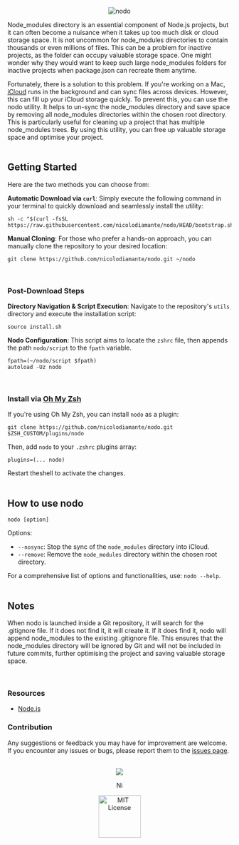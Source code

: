 <p align="center">
  <picture>
    <source media="(prefers-color-scheme: dark)" srcset="https://github.com/nicolodiamante/nodo/assets/48920263/2f4529e1-f221-4838-a237-a6f40ce5cc27" draggable="false" ondragstart="return false;" alt="nodo" title="nodo" />
    <img src="https://github.com/nicolodiamante/nodo/assets/48920263/80bd2cf4-15e3-48f3-86ce-f6bf48d6b69c" draggable="false" ondragstart="return false; "alt="nodo" title="nodo" />
  </picture>
</p>

Node_modules directory is an essential component of Node.js projects, but it can often become a nuisance when it takes up too much disk or cloud storage space. It is not uncommon for node_modules directories to contain thousands or even millions of files. This can be a problem for inactive projects, as the folder can occupy valuable storage space. One might wonder why they would want to keep such large node_modules folders for inactive projects when package.json can recreate them anytime.

Fortunately, there is a solution to this problem. If you're working on a Mac, [iCloud][apple-icloud] runs in the background and can sync files across devices. However, this can fill up your iCloud storage quickly. To prevent this, you can use the nodo utility. It helps to un-sync the node_modules directory and save space by removing all node_modules directories within the chosen root directory. This is particularly useful for cleaning up a project that has multiple node_modules trees. By using this utility, you can free up valuable storage space and optimise your project.
<br><br>

## Getting Started

Here are the two methods you can choose from:

**Automatic Download via `curl`**: Simply execute the following command in your terminal to quickly download and seamlessly install the utility:

```shell
sh -c "$(curl -fsSL https://raw.githubusercontent.com/nicolodiamante/nodo/HEAD/bootstrap.sh)"
```

**Manual Cloning**: For those who prefer a hands-on approach, you can manually clone the repository to your desired location:

```shell
git clone https://github.com/nicolodiamante/nodo.git ~/nodo
```

<br>

### Post-Download Steps

**Directory Navigation & Script Execution**: Navigate to the repository's `utils` directory and execute the installation script:

```shell
source install.sh
```

**Nodo Configuration**: This script aims to locate the `zshrc` file, then appends the path `nodo/script` to the `fpath` variable.

```shell
fpath=(~/nodo/script $fpath)
autoload -Uz nodo
```

<br>

### Install via [Oh My Zsh][ohmyzsh]

If you're using Oh My Zsh, you can install `nodo` as a plugin:

```shell
git clone https://github.com/nicolodiamante/nodo.git $ZSH_CUSTOM/plugins/nodo
```

Then, add `nodo` to your `.zshrc` plugins array:

```shell
plugins=(... nodo)
```

Restart theshell to activate the changes.
<br><br>

## How to use nodo

```shell
nodo [option]
```

Options:

- `--nosync`: Stop the sync of the `node_modules` directory into iCloud.
- `--remove`: Remove the `node_modules` directory within the chosen root directory.

For a comprehensive list of options and functionalities, use: `nodo --help`.
<br><br>

## Notes

When nodo is launched inside a Git repository, it will search for the .gitignore file. If it does not find it, it will create it. If it does find it, nodo will append node_modules to the existing .gitignore file. This ensures that the node_modules directory will be ignored by Git and will not be included in future commits, further optimising the project and saving valuable storage space.

<br>

### Resources

- [Node.js][node-modules]

### Contribution

Any suggestions or feedback you may have for improvement are welcome. If you encounter any issues or bugs, please report them to the [issues page][issues].
<br><br>

<p align="center">
  <picture>
    <img src="https://github.com/nicolodiamante/nodo/assets/48920263/c23cc85a-e811-44a1-a47b-e4d84ef7abfb" draggable="false" ondragstart="return false;" /></>
  </picture>
</p>

<p align="center">
  <picture>
    <img src="https://github.com/nicolodiamante/nodo/assets/48920263/ea2fbe5e-261f-4d16-b778-3a8232d03cda" draggable="false" ondragstart="return false;" alt="Nicol&#242; Diamante" title="Nicol&#242; Diamante" width="17px" />
  </picture>
</p>

<p align="center">
  <picture>
    <source media="(prefers-color-scheme: dark)" srcset="https://github.com/nicolodiamante/nodo/assets/48920263/2094140b-8538-4175-992d-1791d6a73ff8" draggable="false" ondragstart="return false;" alt="MIT License" title="MIT License" />
    <img src="https://github.com/nicolodiamante/nodo/assets/48920263/93b7ec71-f913-4d6f-b85a-34338dbcd8e8" draggable="false" ondragstart="return false; "alt="MIT License" title="MIT License" width="95px" />
  </picture>
</p>

<!-- Link labels: -->

[apple-icloud]: https://www.apple.com/icloud/
[ohmyzsh]: https://github.com/robbyrussell/oh-my-zsh/
[node-modules]: https://nodejs.org/api/modules.html
[issues]: https://github.com/nicolodiamante/nodo/issues
